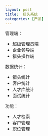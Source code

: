 ```yaml
---
layout: post
title:  猎头系统
categories: [产品]
---
```


管理端：

* 超级管理员端
* 企业领导端
* 猎头操作端

数据统计：

* 猎头统计
* 客户统计
* 人才库统计
* 面试统计

功能：

* 人才检索
* 客户管理
* 职位管理

